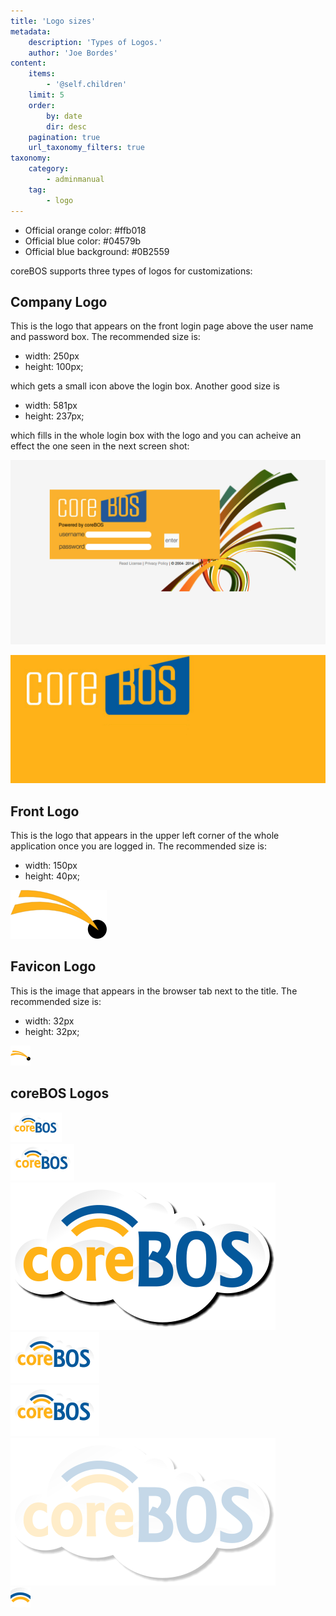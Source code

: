 ```yaml
---
title: 'Logo sizes'
metadata:
    description: 'Types of Logos.'
    author: 'Joe Bordes'
content:
    items:
        - '@self.children'
    limit: 5
    order:
        by: date
        dir: desc
    pagination: true
    url_taxonomy_filters: true
taxonomy:
    category:
        - adminmanual
    tag:
        - logo
---
```


-   Official orange color: #ffb018
-   Official blue color: #04579b
-   Official blue background: #0B2559

coreBOS supports three types of logos for customizations:

## Company Logo

This is the logo that appears on the front login page above the user name and password box. The recommended size is:

-   width: 250px
-   height: 100px;

which gets a small icon above the login box. Another good size is

-   width: 581px
-   height: 237px;

which fills in the whole login box with the logo and you can acheive an effect the one seen in the next screen shot:

![](corebosbiglogo.png?width=80%)

![](logowhiteonorangecbbig.png?width=60%)

## Front Logo

This is the logo that appears in the upper left corner of the whole application once you are logged in. The recommended size is:

-   width: 150px
-   height: 40px;

![](logocorebos150.png?width=50%)

## Favicon Logo
This is the image that appears in the browser tab next to the title. The recommended size is:

-   width: 32px
-   height: 32px;

![](iconcorebos.png?width=10%)

## coreBOS Logos

![](corebos80.png?width=5%) <br>
![](corebos100.png?width=10%)<br>
![](corebos400.png?width=30%)<br>
![](corebos.png?width=10%)<br>
![](corebos.png?width=30%)<br>
![](corebos400washed.png?width=30%)<br>
![](corebosicon.png?width=5%)
